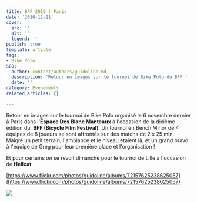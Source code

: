 ```yaml
---
title: BFF 2010 | Paris
date: '2010-11-11'
cover:
  src: ''
  alt: ''
  legend: ''
publish: true
template: article
tags:
- Bike Polo
SEO:
  author: content/authors/guidoline.md
  description: 'Retour en images sur le tournoi de Bike Polo du BFF '
  date: ''
category: Évenements
related_articles: []

---
```

Retour en images sur le tournoi de Bike Polo organisé le 6 novembre dernier à Paris dans l'**Espace Des Blanc Manteaux** à l'occasion de la dixième édition du  **BFF (Bicycle Film Festival)**. Un tournoi en Bench Minor de 4 équipes de 8 joueurs se sont affrontés sur des matchs de 2 x 25 min. Malgré un petit terrain, l'ambiance et le niveau étaient là, et un grand bravo à l'équipe de Greg pour leur première place et l'organisation !

Et pour certains on se revoit dimanche pour le tournoi de Lille à l'occasion de **Hellcat**.

[https://www.flickr.com/photos/guidoline/albums/72157625238625057](https://www.flickr.com/photos/guidoline/albums/72157625238625057)

![](/uploads/bff.jpg)